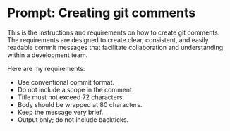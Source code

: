 # Prompt: Creating git comments

This is the instructions and requirements on how to create git comments. The requirements are designed to create clear, consistent, and easily readable commit messages that facilitate collaboration and understanding within a development team.

Here are my requirements:

- Use conventional commit format.
- Do not include a scope in the comment.
- Title must not exceed 72 characters.
- Body should be wrapped at 80 characters.
- Keep the message very brief.
- Output only; do not include backticks.

